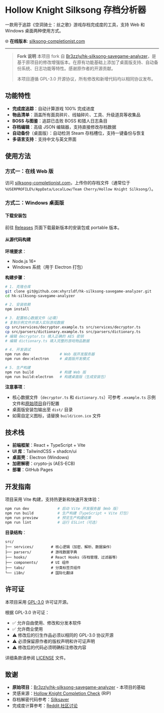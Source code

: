 # Hollow Knight Silksong 存档分析器

一款用于追踪《空洞骑士：丝之歌》游戏存档完成度的工具，支持 Web 和 Windows 桌面两种使用方式。

🌐 **在线版本**: [silksong-completionist.com](http://silksong-completionist.com/)

---

> **Fork 说明**
> 本项目 fork 自 [Br3zzly/hk-silksong-savegame-analyzer](https://github.com/Br3zzly/hk-silksong-savegame-analyzer)，是基于原项目的修改增强版本。在原有功能基础上添加了桌面版支持、自动备份系统、日志功能等特性。感谢原作者的开源贡献。
>
> 本项目遵循 GPL-3.0 开源协议，所有修改和新增代码均以相同协议发布。

## 功能特性

- **完成度追踪**：自动计算游戏 100% 完成进度
- **物品清单**：涵盖所有面具碎片、线轴碎片、工具、升级道具等收集品
- **BOSS 与图鉴**：追踪已击败 BOSS 和猎人日志条目
- **存档编辑**：高级 JSON 编辑器，支持直接修改存档数据
- **自动备份**（桌面版）：自动检测 Steam 存档槽位，支持一键备份与恢复
- **多语言支持**：支持中文与英文界面

## 使用方法

### 方式一：在线 Web 版

访问 [silksong-completionist.com](http://silksong-completionist.com/)，上传你的存档文件（通常位于 `%USERPROFILE%/AppData/LocalLow/Team Cherry/Hollow Knight Silksong/`）。

### 方式二：Windows 桌面版

#### 下载安装包
前往 [Releases](../../releases) 页面下载最新版本的安装包或 portable 版本。

#### 从源代码构建

**环境要求**：
- Node.js 16+
- Windows 系统（用于 Electron 打包）

**构建步骤**：

```bash
# 1. 克隆仓库
git clone git@github.com:xhyrzldf/hk-silksong-savegame-analyzer.git
cd hk-silksong-savegame-analyzer

# 2. 安装依赖
npm install

# 3. 配置核心数据文件（必需）
# 复制示例文件并填入实际游戏数据
cp src/services/decryptor.example.ts src/services/decryptor.ts
cp src/parsers/dictionary.example.ts src/parsers/dictionary.ts
# 编辑 decryptor.ts 填入正确的 AES 密钥
# 编辑 dictionary.ts 填入完整的游戏物品数据

# 4. 开发调试
npm run dev              # Web 版开发服务器
npm run dev:electron     # 桌面版开发模式

# 5. 生产构建
npm run build            # 构建 Web 版
npm run build:electron   # 构建桌面版（生成安装包）
```

**注意事项**：
- 核心数据文件（`decryptor.ts` 和 `dictionary.ts`）可参考 `.example.ts` 示例文件和[原始项目](https://github.com/Br3zzly/hk-silksong-savegame-analyzer)自行配置
- 桌面版安装包输出至 `dist/` 目录
- 如需自定义图标，请替换 `build/icon.ico` 文件

## 技术栈

- **前端框架**：React + TypeScript + Vite
- **UI 库**：TailwindCSS + shadcn/ui
- **桌面壳**：Electron (Windows)
- **加密解密**：crypto-js (AES-ECB)
- **部署**：GitHub Pages

## 开发指南

项目采用 Vite 构建，支持热更新和快速开发体验：

```bash
npm run dev             # 启动 Vite 开发服务器（Web 版）
npm run build           # 生产构建（TypeScript + Vite 打包）
npm run preview         # 预览生产构建结果
npm run lint            # 运行 ESLint（可选）
```

**目录结构**：
```
src/
├── services/        # 核心逻辑（加密、解析、数据操作）
├── parsers/         # 游戏数据字典
├── hooks/           # React Hooks（存档管理、过滤器等）
├── components/      # UI 组件
├── tabs/            # 分类标签页组件
└── i18n/            # 国际化翻译
```

## 许可证

本项目采用 [GPL-3.0](LICENSE) 许可证开源。

根据 GPL-3.0 许可证：
- ✅ 允许自由使用、修改和分发本软件
- ✅ 允许商业使用
- ⚠️ 修改后的衍生作品必须以相同的 GPL-3.0 协议开源
- ⚠️ 必须保留原作者的版权声明和许可证声明
- ⚠️ 修改后的代码必须明确标注修改内容

详细条款请参阅 [LICENSE](LICENSE) 文件。

## 致谢

- **原始项目**：[Br3zzly/hk-silksong-savegame-analyzer](https://github.com/Br3zzly/hk-silksong-savegame-analyzer) - 本项目的基础
- 灵感来源：[Hollow Knight Completion Check](https://reznormichael.github.io/hollow-knight-completion-check/) (RIP)
- 存档解密代码参考：[Silksaver](https://martinshift.github.io/silksaver/)
- 完成度计算参考：[Reddit 社区讨论](https://www.reddit.com/r/Silksong/comments/1ng54do/list_of_requirements_to_get_100_completion/)
